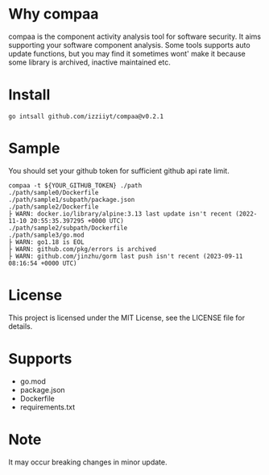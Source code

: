 # Why compaa

compaa is the component activity analysis tool for software security.
It aims supporting your software component analysis.
Some tools supports auto update functions, but you may find it sometimes wont' make it because some library is archived, inactive maintained etc.

# Install

```shell
go intsall github.com/izziiyt/compaa@v0.2.1
```

# Sample
You should set your github token for sufficient github api rate limit.
```shell
compaa -t ${YOUR_GITHUB_TOKEN} ./path
./path/sample0/Dockerfile
./path/sample1/subpath/package.json
./path/sample2/Dockerfile
├ WARN: docker.io/library/alpine:3.13 last update isn't recent (2022-11-10 20:55:35.397295 +0000 UTC)
./path/sample2/subpath/Dockerfile
./path/sample3/go.mod
├ WARN: go1.18 is EOL
├ WARN: github.com/pkg/errors is archived
├ WARN: github.com/jinzhu/gorm last push isn't recent (2023-09-11 08:16:54 +0000 UTC)
```

# License
This project is licensed under the MIT License, see the LICENSE file for details.

# Supports

- go.mod
- package.json
- Dockerfile
- requirements.txt

# Note

It may occur breaking changes in minor update.
